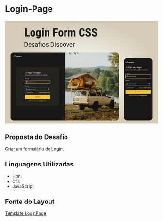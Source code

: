 # Login-Page
<h3 align = "center">
<img src="./readmeImages/coverImage.png">
</h3>

## Proposta do Desafio
Criar um formulário de Login.


## Linguagens Utilizadas 

<ul>
  <li>Html</li>
  <li>Css</li>
  <li>JavaScript</li>
 </ul>
 
## Fonte do Layout
 [Template LoginPage](https://www.figma.com/file/SX8XFyC5fAY09ai8Oykz0T/DD-%2F-Login-Form---CSS/duplicate)
